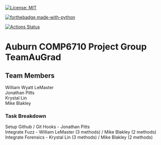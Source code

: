 [![License: MIT](https://img.shields.io/badge/License-MIT-yellow.svg)](https://opensource.org/licenses/MIT) 

[![forthebadge made-with-python](http://ForTheBadge.com/images/badges/made-with-python.svg)](https://www.python.org/)

[![Actions Status](https://github.com/paser-group/KubeSec/workflows/Build%20KubeTaint/badge.svg)](https://github.com/Build%20TaintPupp/actions)

# Auburn COMP6710 Project Group TeamAuGrad

## Team Members

William Wyatt LeMaster  
Jonathan Pitts  
Krystal Lin  
Mike Blakley

### Task Breakdown
Setup Github / Git Hooks - Jonathan Pitts  
Integrate Fuzz - William LeMaster (3 methods) / Mike Blakley (2 methods)   
Integrate Forensics - Krystal Lin (3 methods) / Mike Blakley (2 methods)   



